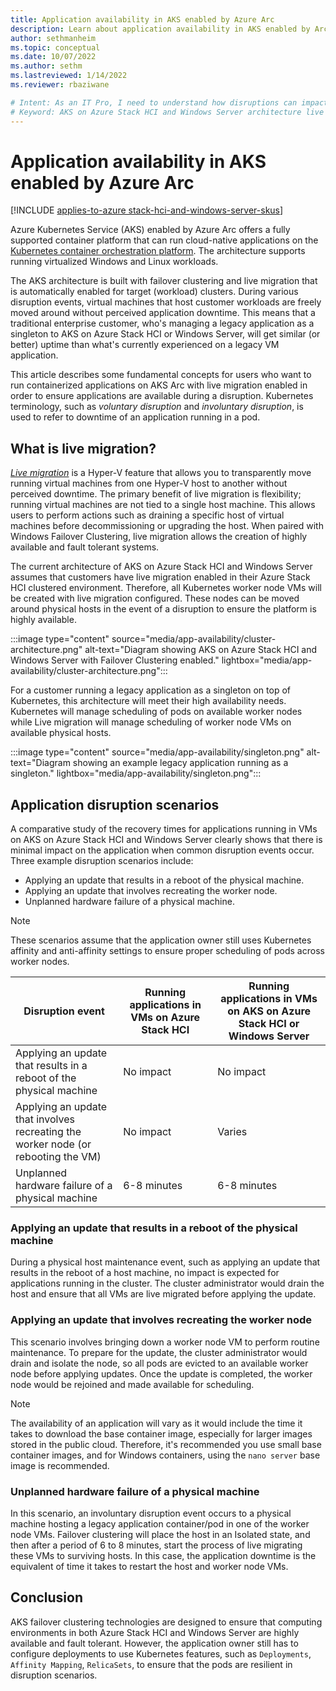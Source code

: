 ```yaml
---
title: Application availability in AKS enabled by Azure Arc
description: Learn about application availability in AKS enabled by Arc
author: sethmanheim
ms.topic: conceptual
ms.date: 10/07/2022    
ms.author: sethm 
ms.lastreviewed: 1/14/2022
ms.reviewer: rbaziwane

# Intent: As an IT Pro, I need to understand how disruptions can impact the availability of applications on my AKS deployments on Azure Stack HCI and Windows Server.
# Keyword: AKS on Azure Stack HCI and Windows Server architecture live migration disruption Kubernetes container orchestration
---
```


# Application availability in AKS enabled by Azure Arc

[!INCLUDE [applies-to-azure stack-hci-and-windows-server-skus](includes/aks-hci-applies-to-skus/aks-hybrid-applies-to-azure-stack-hci-windows-server-sku.md)]

Azure Kubernetes Service (AKS) enabled by Azure Arc offers a fully supported container platform that can run cloud-native applications on the [Kubernetes container orchestration platform](https://kubernetes.io/). The architecture supports running virtualized Windows and Linux workloads.

The AKS architecture is built with failover clustering and live migration that is automatically enabled for target (workload) clusters. During various disruption events, virtual machines that host customer workloads are freely moved around without perceived application downtime. This means that a traditional enterprise customer, who's managing a legacy application as a singleton to AKS on Azure Stack HCI or Windows Server, will get similar (or better) uptime than what's currently experienced on a legacy VM application. 

This article describes some fundamental concepts for users who want to run containerized applications on AKS Arc with live migration enabled in order to ensure applications are available during a disruption. Kubernetes terminology, such as *voluntary disruption* and *involuntary disruption*, is used to refer to downtime of an application running in a pod. 

## What is live migration?

[*Live migration*](/windows-server/virtualization/hyper-v/manage/live-migration-overview) is a Hyper-V feature that allows you to transparently move running virtual machines from one Hyper-V host to another without perceived downtime. The primary benefit of live migration is flexibility; running virtual machines are not tied to a single host machine. This allows users to perform actions such as draining a specific host of virtual machines before decommissioning or upgrading the host. When paired with Windows Failover Clustering, live migration allows the creation of highly available and fault tolerant systems.

The current architecture of AKS on Azure Stack HCI and Windows Server assumes that customers have live migration enabled in their Azure Stack HCI clustered environment. Therefore, all Kubernetes worker node VMs will be created with live migration configured. These nodes can be moved around physical hosts in the event of a disruption to ensure the platform is highly available. 

:::image type="content" source="media/app-availability/cluster-architecture.png" alt-text="Diagram showing AKS on Azure Stack HCI and Windows Server with Failover Clustering enabled." lightbox="media/app-availability/cluster-architecture.png":::

For a customer running a legacy application as a singleton on top of Kubernetes, this architecture will meet their high availability needs. Kubernetes will manage scheduling of pods on available worker nodes while Live migration will manage scheduling of worker node VMs on available physical hosts.

:::image type="content" source="media/app-availability/singleton.png" alt-text="Diagram showing an example legacy application running as a singleton." lightbox="media/app-availability/singleton.png":::

## Application disruption scenarios

A comparative study of the recovery times for applications running in VMs on AKS on Azure Stack HCI and Windows Server clearly shows that there is minimal impact on the application when common disruption events occur. Three example disruption scenarios include:

- Applying an update that results in a reboot of the physical machine. 
- Applying an update that involves recreating the worker node. 
- Unplanned hardware failure of a physical machine. 

> [!NOTE]
> These scenarios assume that the application owner still uses Kubernetes affinity and anti-affinity settings to ensure proper scheduling of pods across worker nodes.

| **Disruption event**  | **Running applications in VMs on Azure Stack HCI** |       **Running applications in VMs on AKS on Azure Stack HCI or Windows Server**            |
| ------------------------------------------------------------ | ---------------------------- | ----------------- |
| Applying an update that results in a reboot of the physical machine | No  impact                   | No  impact        |
| Applying an update that involves recreating the worker node (or rebooting the VM) | No impact                    | Varies            |
| Unplanned  hardware failure of a physical machine            | 6-8  minutes                 | 6-8 minutes    |

### Applying an update that results in a reboot of the physical machine

During a physical host maintenance event, such as applying an update that results in the reboot of a host machine, no impact is expected for applications running in the cluster. The cluster administrator would drain the host and ensure that all VMs are live migrated before applying the update. 

### Applying an update that involves recreating the worker node

This scenario involves bringing down a worker node VM to perform routine maintenance. To prepare for the update, the cluster administrator would drain and isolate the node, so all pods are evicted to an available worker node before applying updates. Once the update is completed, the worker node would be rejoined and made available for scheduling. 

> [!NOTE]
> The availability of an application will vary as it would include the time it takes to download the base container image, especially for larger images stored in the public cloud. Therefore, it's recommended you use small base container images, and for Windows containers, using the `nano server` base image is recommended.

### Unplanned hardware failure of a physical machine

In this scenario, an involuntary disruption event occurs to a physical machine hosting a legacy application container/pod in one of the worker node VMs. Failover clustering will place the host in an Isolated state, and then after a period of 6 to 8 minutes, start the process of live migrating these VMs to surviving hosts. In this case, the application downtime is the equivalent of time it takes to restart the host and worker node VMs.

## Conclusion

AKS failover clustering technologies are designed to ensure that computing environments in both Azure Stack HCI and Windows Server are highly available and fault tolerant. However, the application owner still has to configure deployments to use Kubernetes features, such as `Deployments`, `Affinity Mapping`, `RelicaSets`, to ensure that the pods are resilient in disruption scenarios.
